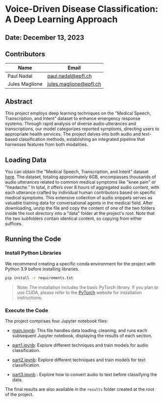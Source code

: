 # Voice-Driven Disease Classification: A Deep Learning Approach

## Date: December 13, 2023

## Contributors

| Name            | Email                      |
|-----------------|----------------------------|
| Paul Nadal      | paul.nadal@epfl.ch         |
| Jules Maglione  | jules.maglione@epfl.ch     |


## Abstract

This project employs deep learning techniques on the "Medical Speech, Transcription, and Intent" dataset to enhance emergency response systems. Through rapid analysis of diverse audio utterances and transcriptions, our model categorizes reported symptoms, directing users to appropriate health services. The project delves into both audio and text-based classification methods, establishing an integrated pipeline that harnesses features from both modalities.

## Loading Data

You can obtain the "Medical Speech, Transcription, and Intent" dataset [here](#). The dataset, totaling approximately 6GB, encompasses thousands of audio utterances related to common medical symptoms like "knee pain" or "headache." In total, it offers over 8 hours of aggregated audio content, with each utterance crafted by individual human contributors based on specific medical symptoms. This extensive collection of audio snippets serves as valuable training data for conversational agents in the medical field. After downloading, unzip the file and copy the content of one of the two folders inside the root directory into a "data" folder at the project's root. Note that the two subfolders contain identical content, so copying from either suffices.

## Running the Code

### Install Python Libraries

We recommend creating a specific conda environment for the project with Python 3.9 before installing libraries.

```bash
pip install -r requirements.txt
```
> Note: The installation includes the basic PyTorch library. If you plan to use CUDA, please refer to the [PyTorch](https://pytorch.org/get-started/locally/) website for installation instructions.

### Execute the Code

The project comprises four Jupyter notebook files:

- [main.ipynb](./main.ipynb): This file handles data loading, cleaning, and runs each subsequent Jupyter notebook, displaying the results of each section.

- [part1.ipynb](./part1.ipynb): Explore different techniques and train models for audio classification.

- [part2.ipynb](./part2.ipynb): Explore different techniques and train models for text classification.

- [part3.ipynb](./part3.ipynb) : Explore how to convert audio to text before classifying the data.

The final results are also available in the `results` folder created at the root of the project.

